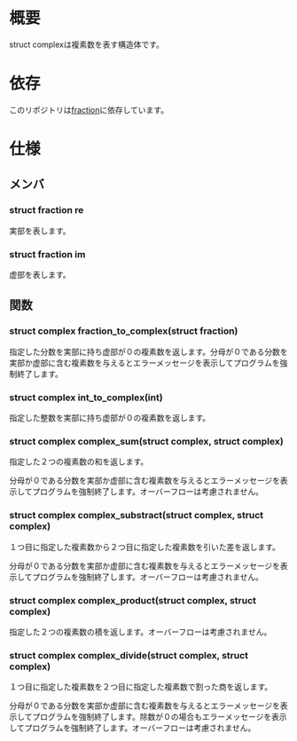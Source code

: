 # 概要
struct complexは複素数を表す構造体です。
# 依存
このリポジトリは[fraction](https://github.com/takechan-NITNC/fraction)に依存しています。
# 仕様
## メンバ
### struct fraction re
実部を表します。
### struct fraction im
虚部を表します。
## 関数
### struct complex fraction_to_complex(struct fraction)
指定した分数を実部に持ち虚部が０の複素数を返します。分母が０である分数を実部か虚部に含む複素数を与えるとエラーメッセージを表示してプログラムを強制終了します。
### struct complex int_to_complex(int)
指定した整数を実部に持ち虚部が０の複素数を返します。
### struct complex complex_sum(struct complex, struct complex)
指定した２つの複素数の和を返します。

分母が０である分数を実部か虚部に含む複素数を与えるとエラーメッセージを表示してプログラムを強制終了します。オーバーフローは考慮されません。
### struct complex complex_substract(struct complex, struct complex)
１つ目に指定した複素数から２つ目に指定した複素数を引いた差を返します。

分母が０である分数を実部か虚部に含む複素数を与えるとエラーメッセージを表示してプログラムを強制終了します。オーバーフローは考慮されません。
### struct complex complex_product(struct complex, struct complex)
指定した２つの複素数の積を返します。オーバーフローは考慮されません。
### struct complex complex_divide(struct complex, struct complex)
１つ目に指定した複素数を２つ目に指定した複素数で割った商を返します。

分母が０である分数を実部か虚部に含む複素数を与えるとエラーメッセージを表示してプログラムを強制終了します。除数が０の場合もエラーメッセージを表示してプログラムを強制終了します。オーバーフローは考慮されません。